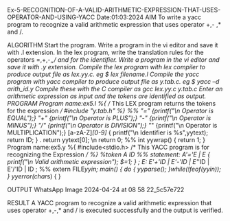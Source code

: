 Ex-5-RECOGNITION-OF-A-VALID-ARITHMETIC-EXPRESSION-THAT-USES-OPERATOR-AND-USING-YACC
Date:01:03:2024
AIM
To write a yacc program to recognize a valid arithmetic expression that uses operator +,- ,* and /.

ALGORITHM
Start the program.
Write a program in the vi editor and save it with .l extension.
In the lex program, write the translation rules for the operators =,+,-,*,/ and for the identifier.
Write a program in the vi editor and save it with .y extension.
Compile the lex program with lex compiler to produce output file as lex.yy.c. eg $ lex filename.l
Compile the yacc program with yacc compiler to produce output file as y.tab.c. eg $ yacc –d arith_id.y
Compile these with the C compiler as gcc lex.yy.c y.tab.c
Enter an arithmetic expression as input and the tokens are identified as output.
PROGRAM
Program name:ex5.l
%{
/* This LEX program returns the tokens for the expression */
#include "y.tab.h"
%}
%%
"=" {printf("\n Operator is EQUAL");}
"+" {printf("\n Operator is PLUS");}
"-" {printf("\n Operator is MINUS");}
"/" {printf("\n Operator is DIVISION");}
"*" {printf("\n Operator is MULTIPLICATION");}
[a-zA-Z]*[0-9]* {
printf("\n Identifier is %s",yytext);
return ID; }
. return yytext[0];
\n return 0;
%%
int yywrap()
{
return 1;
}
Program name:ex5.y
%{
#include<stdio.h>
/* This YACC program is for recognizing the Expression */
%}
%token A ID
%%
statement: A'='E
| E {
printf("\n Valid arithmetic expression");
$$=$1;
}
;
E: E'+'ID
| E'-'ID
| E'*'ID
| E'/'ID
| ID
;
%%
extern FILE*yyin;
main() {
do {
yyparse();
}while(!feof(yyin)); }
 yyerror(char*s)
{
}

OUTPUT
WhatsApp Image 2024-04-24 at 08 58 22_5c57e722

RESULT
A YACC program to recognize a valid arithmetic expression that uses operator +,-,* and / is executed successfully and the output is verified.
